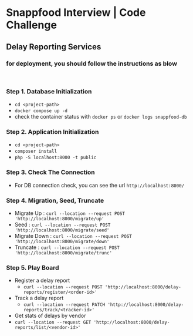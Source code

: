 # Snappfood Interview | Code Challenge
## Delay Reporting Services
### for deployment, you should follow the instructions as blow
<br>


### Step 1. Database Initialization
- `cd <project-path>`
- `docker compose up -d`
- check the container status with `docker ps` or `docker logs snappfood-db`

### Step 2. Application Initialization
- `cd <project-path>`
- `composer install`
- `php -S localhost:8000 -t public`

### Step 3. Check The Connection
- For DB connection check, you can see the url `http://localhost:8000/`

### Step 4. Migration, Seed, Truncate
- Migrate Up : `curl --location --request POST 'http://localhost:8000/migrate/up'`
- Seed : `curl --location --request POST 'http://localhost:8000/migrate/seed'`
- Migrate Down : `curl --location --request POST 'http://localhost:8000/migrate/down'`
- Truncate : `curl --location --request POST 'http://localhost:8000/migrate/trunc'`

### Step 5. Play Board
- Register a delay report
  - `curl --location --request POST 'http://localhost:8000/delay-reports/register/<order-id>'`
- Track a delay report
  - `curl --location --request PATCH 'http://localhost:8000/delay-reports/track/<tracker-id>'`
-  Get stats of delays by vendor
  - `curl --location --request GET 'http://localhost:8000/delay-reports/list/<vendor-id>'`

